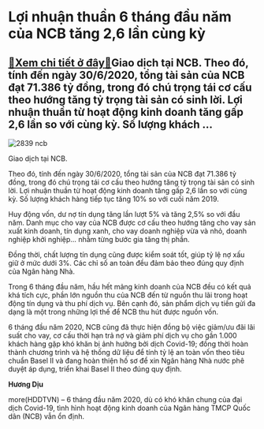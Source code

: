 Lợi nhuận thuần 6 tháng đầu năm của NCB tăng 2,6 lần cùng kỳ
============================================================

[:gift:Xem chi tiết ở đây:gift:](https://hddtvn.com/loi-nhuan-thuan-6-thang-dau-nam-cua-ncb-tang-26-lan-cung-ky/)Giao dịch tại NCB. Theo đó, tính đến ngày 30/6/2020, tổng tài sản của NCB đạt 71.386 tỷ đồng, trong đó chú trọng tái cơ cấu theo hướng tăng tỷ trọng tài sản có sinh lời. Lợi nhuận thuần từ hoạt động kinh doanh tăng gấp 2,6 lần so với cùng kỳ. Số lượng khách …
-------------------------------------------------------------------------------------------------------------------------------------------------------------------------------------------------------------------------------------------------------------------





![2839 ncb](https://haiquanonline.com.vn/stores/news_dataimages/diulth/012020/16/15/in_article/2839_NCB.jpg?rt=20200721161742 "Giao dịch tại NCB.")


Giao dịch tại NCB.



Theo đó, tính đến ngày 30/6/2020, tổng tài sản của NCB đạt 71.386 tỷ đồng, trong đó chú trọng tái cơ cấu theo hướng tăng tỷ trọng tài sản có sinh lời. Lợi nhuận thuần từ hoạt động kinh doanh tăng gấp 2,6 lần so với cùng kỳ. Số lượng khách hàng tiếp tục tăng 10% so với cuối năm 2019.


Huy động vốn, dư nợ tín dụng tăng lần lượt 5% và tăng 2,5% so với đầu năm. Danh mục cho vay của NCB được cơ cấu theo hướng tăng cho vay sản xuất kinh doanh, tín dụng xanh, cho vay doanh nghiệp vừa và nhỏ, doanh nghiệp khởi nghiệp… nhằm từng bước gia tăng thị phần.


Đồng thời, chất lượng tín dụng cũng được kiểm soát tốt, giúp tỷ lệ nợ xấu giữ ở mức dưới 3%. Các chỉ số an toàn đều đảm bảo theo đúng quy định của Ngân hàng Nhà.


Trong 6 tháng đầu năm, hầu hết mảng kinh doanh của NCB đều có kết quả khá tích cực, phần lớn nguồn thu của NCB đến từ nguồn thu lãi trong hoạt động tín dụng và thu phí dịch vụ. Bên cạnh đó, sản phẩm dịch vụ tiền gửi đa dạng là một trong những lợi thế để NCB thu hút được nguồn vốn.


6 tháng đầu năm 2020, NCB cũng đã thực hiện đồng bộ việc giảm/ưu đãi lãi suất cho vay, cơ cấu thời hạn trả nợ và giảm phí dịch vụ cho gần 1.000 khách hàng gặp khó khăn bị ảnh hưởng bởi dịch Covid-19; đồng thời hoàn thành chương trình và hệ thống dữ liệu để tính tỷ lệ an toàn vốn theo tiêu chuẩn Basel II và đang hoàn thiện hồ sơ để xin Ngân hàng Nhà nước phê duyệt áp dụng, triển khai Basel II theo đúng quy định.




**Hương Dịu**



more(HDDTVN) – 6 tháng đầu năm 2020, dù có khó khăn chung của đại dịch Covid-19, tình hình hoạt động kinh doanh của Ngân hàng TMCP Quốc dân (NCB) vẫn ổn định.

